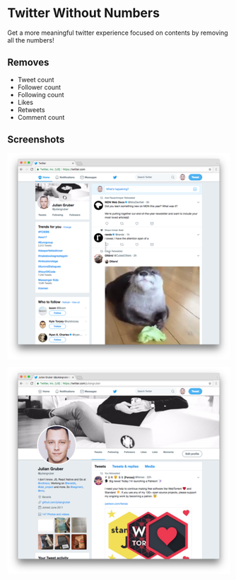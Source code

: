 
# Twitter Without Numbers

Get a more meaningful twitter experience focused on contents by removing all the numbers!

## Removes

- Tweet count
- Follower count
- Following count
- Likes
- Retweets
- Comment count

## Screenshots

![home](screenshots/home.png)

![profile](screenshots/profile.png)
